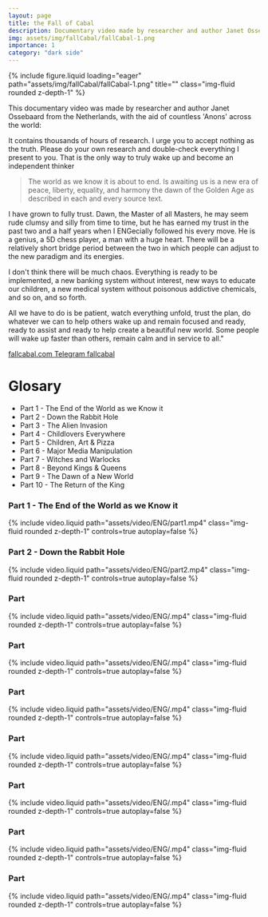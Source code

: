 ```yaml
---
layout: page
title: the Fall of Cabal
description: Documentary video made by researcher and author Janet Ossebaard
img: assets/img/fallCabal/fallCabal-1.png
importance: 1
category: "dark side"
---
```


<div class="row">
    <div class="col-sm mt-3 mt-md-0">
        {% include figure.liquid loading="eager" path="assets/img/fallCabal/fallCabal-1.png" title="" class="img-fluid rounded z-depth-1" %}
    </div>
</div>

This documentary video was made by researcher and author Janet Ossebaard from the Netherlands, with the aid of countless 'Anons' across the world:

It contains thousands of hours of research. I urge you to accept nothing as the truth. Please do your own research and double-check everything I present to you. That is the only way to truly wake up and become an independent thinker

> The world as we know it is about to end.
> Is awaiting us is a new era of peace, liberty, equality, and harmony the dawn of the Golden Age as described in each and every source text.

I have grown to fully trust. Dawn, the Master of all Masters, he may seem rude clumsy and silly from time to time, but he has earned my trust in the past two and a half years when I ENGecially followed his every move. He is a genius, a 5D chess player, a man with a huge heart. There will be a relatively short bridge period between the two in which people can adjust to the new paradigm and its energies.

I don't think there will be much chaos. Everything is ready to be implemented, a new banking system without interest, new ways to educate our children, a new medical system without poisonous addictive chemicals, and so on, and so forth.

All we have to do is be patient, watch everything unfold, trust the plan, do whatever we can to help others wake up and remain focused and ready, ready to assist and ready to help create a beautiful new world. Some people will wake up faster than others, remain calm and in service to all."

<a href="https://www.fallcabal.com"> fallcabal.com </a>
<a href="https://t.me/Fall_of_the_Cabal"> Telegram fallcabal</a>

# Glosary

- Part 1 - The End of the World as we Know it
- Part 2 - Down the Rabbit Hole
- Part 3 - The Alien Invasion
- Part 4 - Childlovers Everywhere
- Part 5 - Children, Art & Pizza
- Part 6 - Major Media Manipulation
- Part 7 - Witches and Warlocks
- Part 8 - Beyond Kings & Queens
- Part 9 - The Dawn of a New World
- Part 10 - The Return of the King

### Part 1 - The End of the World as we Know it

<div class="container-xl">
    {% include video.liquid path="assets/video/ENG/part1.mp4" class="img-fluid rounded z-depth-1" controls=true autoplay=false %}
</div>
<div class="caption">
</div>

### Part 2 - Down the Rabbit Hole

<div class="container-xl">
    {% include video.liquid path="assets/video/ENG/part2.mp4" class="img-fluid rounded z-depth-1" controls=true autoplay=false %}
</div>
<div class="caption">
</div>

### Part

<div class="container-xl">
    {% include video.liquid path="assets/video/ENG/.mp4" class="img-fluid rounded z-depth-1" controls=true autoplay=false %}
</div>
<div class="caption">
</div>

### Part

<div class="container-xl">
    {% include video.liquid path="assets/video/ENG/.mp4" class="img-fluid rounded z-depth-1" controls=true autoplay=false %}
</div>
<div class="caption">
</div>

### Part

<div class="container-xl">
    {% include video.liquid path="assets/video/ENG/.mp4" class="img-fluid rounded z-depth-1" controls=true autoplay=false %}
</div>
<div class="caption">
</div>

### Part

<div class="container-xl">
    {% include video.liquid path="assets/video/ENG/.mp4" class="img-fluid rounded z-depth-1" controls=true autoplay=false %}
</div>
<div class="caption">
</div>

### Part

<div class="container-xl">
    {% include video.liquid path="assets/video/ENG/.mp4" class="img-fluid rounded z-depth-1" controls=true autoplay=false %}
</div>
<div class="caption">
</div>

### Part

<div class="container-xl">
    {% include video.liquid path="assets/video/ENG/.mp4" class="img-fluid rounded z-depth-1" controls=true autoplay=false %}
</div>
<div class="caption">
</div>

### Part

<div class="container-xl">
    {% include video.liquid path="assets/video/ENG/.mp4" class="img-fluid rounded z-depth-1" controls=true autoplay=false %}
</div>
<div class="caption">
</div>
